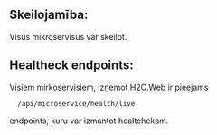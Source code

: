 ## Skeilojamība:
Visus mikroservisus var skeilot.

## Healtheck endpoints:
Visiem mirkoservisiem, izņemot H2O.Web ir pieejams 
```
  /api/microservice/health/live
```
endpoints, kuru var izmantot healtchekam.
